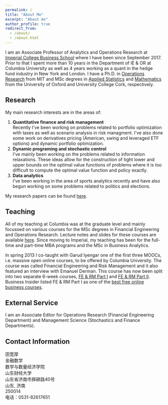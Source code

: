 ```yaml
---
permalink: /
title: "About Me"
excerpt: "About me"
author_profile: true
redirect_from:
  - /about/
  - /about.html
---
```


I am an Associate Professor of Analytics and Operations Research at [Imperial College Business School](https://www.imperial.ac.uk/business-school/) where I have been since September 2017. Prior to that I spent more than 10 years in the Department of IE & OR at Columbia University as well as 4 years working as a quant  in the hedge fund industry in New York and London. I have a Ph.D. in [Operations Research](http://orc.mit.edu/) from MIT and MSc degrees in [Applied Statistics](https://www.stats.ox.ac.uk/) and [Mathematics](https://www.ucc.ie/en/matsci/) from the University of Oxford and University College Cork, respectively.

## Research
My main research interests are in the areas of:
1. **Quantitative finance and risk management**  <!---<br/>  <font size = "-1"> </font>  --->   
    Recently I've been working on problems related to portfolio optimization with taxes as well as scenario analysis in risk managment. I've also done some work on derivatives pricing (American, swing and leveraged ETF options) and dynamic portfolio optimization.
2. **Dynamic programing and stochastic control**  
    I've mainly been working on the problems related to information relaxations. These ideas allow for the construction of tight lower and upper bounds on the optimal value functions of problems where it is too difficult to compute the optimal value function and policy exactly.
3. **Data analytics**     
   I've been working in the area of sports analytics recently and have also begun working on some problems related to politics and elections.

My research papers can be found [here](/publications).
## Teaching
All of my teaching at Columbia was at the graduate level and mainly focussed on various courses for the MSc degrees in Financial Engineering and Operations Research. Lecture notes and slides for these courses are available [here](/teaching). Since moving to Imperial, my teaching has been for the full-time and part-time MBA programs and the MSc in Business Analytics.

In spring 2013 I co-taught with Garud Iyengar one of the first three MOOCs, i.e. massive open online courses, to be offered by Columbia University. The course was called Financial Engineering and Risk Management and it also featured an interview with Emanuel Derman. This course has now been split into two separate 6-week courses, [FE & RM Part I](https://www.coursera.org/course/fe1) and [FE & RM Part II](https://www.coursera.org/course/fe2). Business Insider listed FE & RM Part I as one of the [best free online business courses](http://www.businessinsider.com/best-free-online-business-courses-2013-10?op=1).
<!---
In 2013 I was also awarded the Columbia Engineering School Alumni Association’s Distinguished Faculty Teaching Award for excellence in teaching. In 2019 I received the TEaching Excellence Award for Core Module MBA teaching.
--->

## External Service
I am an Associate Editor for Operations Research (Financial Engineering Department) and Management Science (Stochastics and Finance Departments).

## Contact Information
田宽厚  
金融数学  
数学与数量经济学院  
山东财经大学   
山东省济南市舜耕路40号  
山东, 济南   
250014         
电话：0531-82617651    
